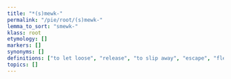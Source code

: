 ```yaml
---
title: "*(s)mewk-"
permalink: "/pie/root/(s)mewk-"
lemma_to_sort: "smewk-"
klass: root
etymology: []
markers: []
synonyms: []
definitions: ["to let loose", "release", "to slip away", "escape", "flee"]
topics: []
---
```

